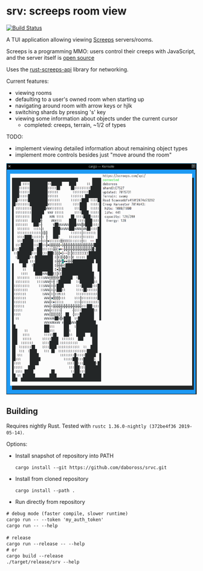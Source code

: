 srv: screeps room view
======================
[![Build Status][travis-image]][travis-builds]

A TUI application allowing viewing [Screeps] servers/rooms.

Screeps is a programming MMO: users control their creeps with JavaScript, and the server itself is [open source](screeps-server)

Uses the [rust-screeps-api] library for networking.

Current features:
- viewing rooms
- defaulting to a user's owned room when starting up
- navigating around room with arrow keys or hjlk
- switching shards by pressing 's' key
- viewing some information about objects under the current cursor
  - completed: creeps, terrain, ~1/2 of types


TODO:
- implement viewing detailed information about remaining object types
- implement more controls besides just "move around the room"

![screenshot image of srv](./docs/screenshot.png)

## Building

Requires nightly Rust. Tested with `rustc 1.36.0-nightly (372be4f36 2019-05-14)`.

Options:

- Install snapshot of repository into PATH

  ```
  cargo install --git https://github.com/daboross/srvc.git
  ```
- Install from cloned repository
  ```
  cargo install --path .
  ```
- Run directly from repository

 ```
 # debug mode (faster compile, slower runtime)
 cargo run -- --token 'my_auth_token'
 cargo run -- --help

 # release
 cargo run --release -- --help
 # or
 cargo build --release
 ./target/release/srv --help
 ```

[travis-image]: https://travis-ci.org/daboross/srvc.svg?branch=master
[travis-builds]: https://travis-ci.org/daboross/srvc
[screeps]: https://screeps.com
[rust-screeps-api]: https://github.com/daboross/rust-screeps-api
[screeps-server]: https://github.com/screeps/screeps
